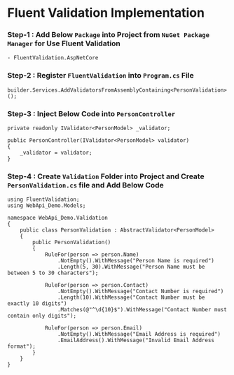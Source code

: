 # Fluent Validation Implementation

### Step-1 : Add Below `Package` into Project from `NuGet Package Manager` for Use Fluent Validation

```
- FluentValidation.AspNetCore
```

### Step-2 : Register `FluentValidation` into `Program.cs` File

```
builder.Services.AddValidatorsFromAssemblyContaining<PersonValidation>();
```

### Step-3 : Inject Below Code into `PersonController`

```
private readonly IValidator<PersonModel> _validator;

public PersonController(IValidator<PersonModel> validator)
{
    _validator = validator;
}
```

### Step-4 : Create `Validation` Folder into Project and Create `PersonValidation.cs` file and Add Below Code

```
using FluentValidation;
using WebApi_Demo.Models;

namespace WebApi_Demo.Validation
{
    public class PersonValidation : AbstractValidator<PersonModel>
    {
        public PersonValidation()
        {
            RuleFor(person => person.Name)
                .NotEmpty().WithMessage("Person Name is required")
                .Length(5, 30).WithMessage("Person Name must be between 5 to 30 characters");

            RuleFor(person => person.Contact)
                .NotEmpty().WithMessage("Contact Number is required")
                .Length(10).WithMessage("Contact Number must be exactly 10 digits")
                .Matches(@"^\d{10}$").WithMessage("Contact Number must contain only digits");

            RuleFor(person => person.Email)
                .NotEmpty().WithMessage("Email Address is required")
                .EmailAddress().WithMessage("Invalid Email Address format");
        }
    }
}
```
